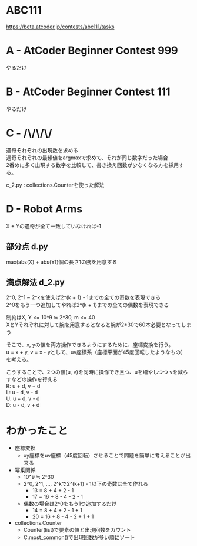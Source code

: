 # ABC111
https://beta.atcoder.jp/contests/abc111/tasks

# A - AtCoder Beginner Contest 999
やるだけ

# B - AtCoder Beginner Contest 111
やるだけ

# C - /\\/\\/\\/
遇奇それぞれの出現数を求める  
遇奇それぞれの最頻値をargmaxで求めて、それが同じ数字だった場合  
2番めに多く出現する数字を比較して、書き換え回数が少なくなる方を採用する。

c_2.py : collections.Counterを使った解法

# D - Robot Arms
X + Yの遇奇が全て一致していなければ-1  

## 部分点 d.py  
max(abs(X) + abs(Y))個の長さ1の腕を用意する  

## 満点解法 d_2.py  
2^0, 2^1 ~ 2^kを使えば2^(k + 1) - 1までの全ての奇数を表現できる  
2^0をもう一つ追加してやれば2^(k + 1)までの全ての偶数を表現できる  

制約はX, Y <= 10^9 ≒ 2^30, m <= 40  
XとYそれぞれに対して腕を用意するとなると腕が2*30で60本必要となってしまう  

そこで、x, yの値を両方操作できるようにするために、座標変換を行う。  
u = x + y, v = x - yとして、uv座標系（座標平面が45度回転したようなもの）
を考える。  

こうすることで、2つの値(u, v)を同時に操作でき且つ、uを増やしつつ
vを減らすなどの操作を行える  
R: u + d, v + d  
L: u - d, v - d  
U: u + d, v - d  
D: u - d, v + d

# わかったこと
- 座標変換  
    - xy座標をuv座標（45度回転）させることで問題を簡単に考えることが出来る
- 冪乗関係
    - 10^9 ≒ 2^30  
    - 2^0, 2^1, ..., 2^kで2^(k+1) - 1以下の奇数は全て作れる  
        - 13 = 8 + 4 + 2 - 1  
        - 17 = 16 + 8 - 4 - 2 - 1
    - 偶数の場合は2^0をもう1つ追加するだけ  
        - 14 = 8 + 4 + 2 - 1 + 1
        - 20 = 16 + 8 - 4 - 2 + 1 + 1
- collections.Counter
    - Counter(list)で要素の値と出現回数をカウント
    - C.most_common()で出現回数が多い順にソート